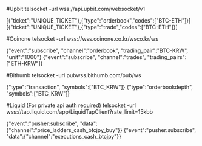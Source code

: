 

#Upbit
telsocket -url wss://api.upbit.com/websocket/v1

[{"ticket":"UNIQUE\_TICKET"},{"type":"orderbook","codes":["BTC-ETH"]}]
[{"ticket":"UNIQUE\_TICKET"},{"type":"trade","codes":["BTC-ETH"]}]

#Coinone
telsocket -url wss://wss.coinone.co.kr/wsco.kr/ws

{"event":"subscribe", "channel":"orderbook", "trading\_pair":"BTC-KRW", "unit":"1000"}
{"event":"subscribe", "channel":"trades", "trading\_pairs":["ETH-KRW"]}

#Bithumb
telsocket -url pubwss.bithumb.com/pub/ws

{"type":"transaction", "symbols":["BTC\_KRW"]}
{"type":"orderbookdepth", "symbols":["BTC\_KRW"]}

#Liquid (For private api auth required)
telsocket -url wss://tap.liquid.com/app/LiquidTapClient?rate\_limit=15kbb

{"event":"pusher:subscribe", "data":{"channel":"price\_ladders\_cash\_btcjpy\_buy"}} 
{"event":"pusher:subscribe", "data":{"channel":"executions\_cash\_btcjpy"}}


